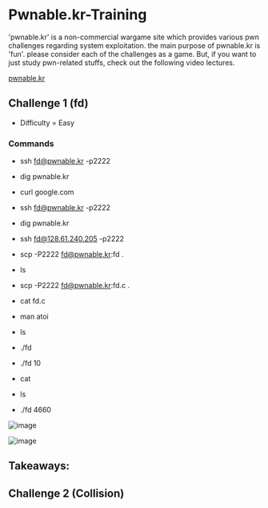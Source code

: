 # Pwnable.kr-Training
'pwnable.kr' is a non-commercial wargame site which provides various pwn challenges regarding system exploitation. the main purpose of pwnable.kr is 'fun'.    please consider each of the challenges as a game. But, if you want to just study pwn-related stuffs, check out the following video lectures.

[pwnable.kr](https://pwnable.kr/play.php)

## Challenge 1 (fd)
- Difficulty = Easy

### Commands
- ssh fd@pwnable.kr -p2222

- dig pwnable.kr

- curl google.com

- ssh fd@pwnable.kr -p2222

- dig pwnable.kr

- ssh fd@128.61.240.205 -p2222

- scp -P2222 fd@pwnable.kr:fd .

- ls

- scp -P2222 fd@pwnable.kr:fd.c .

- cat fd.c

- man atoi

- ls

- ./fd

- ./fd 10

- cat

- ls

- ./fd 4660

![image](https://github.com/Dyang0/Pwnable.kr-Training/assets/70818105/00644151-3dfb-4ce0-89e2-2505cd48e5c7)

![image](https://github.com/Dyang0/Pwnable.kr-Training/assets/70818105/bab36b15-577a-4671-9b1f-11c2dc77453e)


## Takeaways:

## Challenge 2 (Collision)
